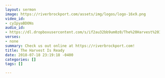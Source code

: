 ```yaml
---
layout: sermon
image: https://riverbrockport.com/assets/img/logos/logo-16x9.png
video_id:
- cyIpyaBDONs
audio_id:
- https://dl.dropboxusercontent.com/s/if2au32bb9um0z0/The%20Harvest%20Is%20Ready.mp3?dl=0
verses:
- none
summary: Check us out online at https://riverbrockport.com!
title: The Harvest Is Ready
date: 2018-07-18 23:19:18 -0400
categories: []
tags: []

---
```

